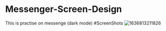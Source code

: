 # Messenger-Screen-Design
This is practise on messenge (dark mode)
#ScreenShots
![1636813211826](https://user-images.githubusercontent.com/60277974/141650853-3d4b267c-d9e0-49d1-879c-ffd700d2e388.jpg)
